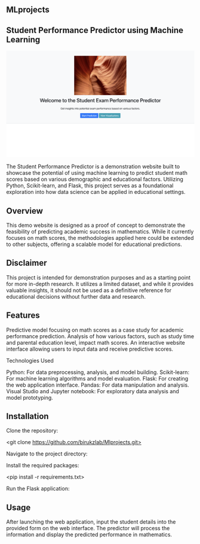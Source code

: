 ##  MLprojects

## Student Performance Predictor using Machine Learning

![Project Screenshot](/images/image_1.png)





The Student Performance Predictor is a demonstration website built to showcase the potential of using machine learning to predict student math scores based on various demographic and educational factors. Utilizing Python, Scikit-learn, and Flask, this project serves as a foundational exploration into how data science can be applied in educational settings.

## Overview

This demo website is designed as a proof of concept to demonstrate the feasibility of predicting academic success in mathematics. While it currently focuses on math scores, the methodologies applied here could be extended to other subjects, offering a scalable model for educational predictions.

## Disclaimer

This project is intended for demonstration purposes and as a starting point for more in-depth research. It utilizes a limited dataset, and while it provides valuable insights, it should not be used as a definitive reference for educational decisions without further data and research.

## Features

Predictive model focusing on math scores as a case study for academic performance prediction.
Analysis of how various factors, such as study time and parental education level, impact math scores.
An interactive website interface allowing users to input data and receive predictive scores.

Technologies Used

Python: For data preprocessing, analysis, and model building.
Scikit-learn: For machine learning algorithms and model evaluation.
Flask: For creating the web application interface.
Pandas: For data manipulation and analysis.
Visual Studio and Jupyter notebook: For exploratory data analysis and model prototyping.

## Installation

Clone the repository:

<git clone https://github.com/birukzlab/Mlprojects.git>


Navigate to the project directory:

<cd Mlprojects>

Install the required packages:

<pip install -r requirements.txt>


Run the Flask application:

<python3 app.py>

## Usage

After launching the web application, input the student details into the provided form on the web interface. The predictor will process the information and display the predicted performance in mathematics.






